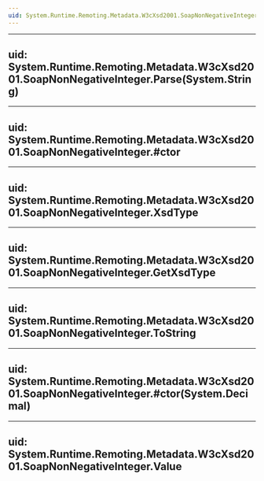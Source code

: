```yaml
---
uid: System.Runtime.Remoting.Metadata.W3cXsd2001.SoapNonNegativeInteger
---
```


---
uid: System.Runtime.Remoting.Metadata.W3cXsd2001.SoapNonNegativeInteger.Parse(System.String)
---

---
uid: System.Runtime.Remoting.Metadata.W3cXsd2001.SoapNonNegativeInteger.#ctor
---

---
uid: System.Runtime.Remoting.Metadata.W3cXsd2001.SoapNonNegativeInteger.XsdType
---

---
uid: System.Runtime.Remoting.Metadata.W3cXsd2001.SoapNonNegativeInteger.GetXsdType
---

---
uid: System.Runtime.Remoting.Metadata.W3cXsd2001.SoapNonNegativeInteger.ToString
---

---
uid: System.Runtime.Remoting.Metadata.W3cXsd2001.SoapNonNegativeInteger.#ctor(System.Decimal)
---

---
uid: System.Runtime.Remoting.Metadata.W3cXsd2001.SoapNonNegativeInteger.Value
---
